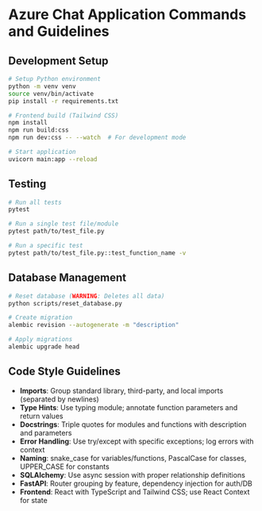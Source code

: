 # Azure Chat Application Commands and Guidelines

## Development Setup
```bash
# Setup Python environment
python -m venv venv
source venv/bin/activate
pip install -r requirements.txt

# Frontend build (Tailwind CSS)
npm install
npm run build:css
npm run dev:css -- --watch  # For development mode

# Start application
uvicorn main:app --reload
```

## Testing
```bash
# Run all tests
pytest

# Run a single test file/module
pytest path/to/test_file.py

# Run a specific test
pytest path/to/test_file.py::test_function_name -v
```

## Database Management
```bash
# Reset database (WARNING: Deletes all data)
python scripts/reset_database.py

# Create migration
alembic revision --autogenerate -m "description"

# Apply migrations
alembic upgrade head
```

## Code Style Guidelines
- **Imports**: Group standard library, third-party, and local imports (separated by newlines)
- **Type Hints**: Use typing module; annotate function parameters and return values
- **Docstrings**: Triple quotes for modules and functions with description and parameters
- **Error Handling**: Use try/except with specific exceptions; log errors with context
- **Naming**: snake_case for variables/functions, PascalCase for classes, UPPER_CASE for constants
- **SQLAlchemy**: Use async session with proper relationship definitions
- **FastAPI**: Router grouping by feature, dependency injection for auth/DB
- **Frontend**: React with TypeScript and Tailwind CSS; use React Context for state